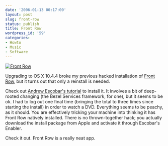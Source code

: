 ```yaml
---
date: '2006-01-13 00:17:00'
layout: post
slug: front-row
status: publish
title: Front Row
wordpress_id: '59'
categories:
- Howto
- Music
- Software
---
```


[![Front Row](http://static.flickr.com/41/85895390_af60be2216.jpg)](http://www.flickr.com/photos/third/85895390/)

Upgrading to OS X 10.4.4 broke my previous hacked installation of [Front Row](http://www.apple.com/imac/frontrow.html), but it turns out that only a reinstall is needed.

Check out [Andrew Escobar's tutorial](http://www.andrewescobar.com/frontrow) to install it.  It involves a bit of deep-rooted changing (the Bezel Services framework, for one), but it seems to be ok.  I had to log out one final time (bringing the total to three times since starting the install) in order to watch a DVD.  Everything seems to be peachy, as it should.  You are effectively tricking your machine into thinking it has Front Row natively installed.  There is no thrown-together hack; you actually download the install package from Apple and activate it through Escobar's Enabler.

Check it out.  Front Row is a really neat app.
